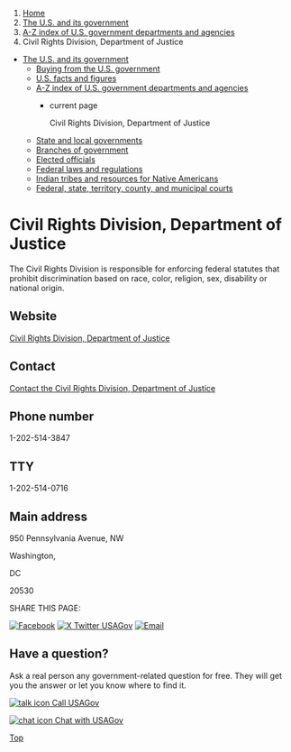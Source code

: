 1. [Home](/)
2. [The U.S. and its government](/about-the-us)
3. [A-Z index of U.S. government departments and agencies](/agency-index)
4. Civil Rights Division, Department of Justice

* [The U.S. and its government](/about-the-us)
  + [Buying from the U.S. government](/buy-from-government)
  + [U.S. facts and figures](/facts-figures)
  + [A-Z index of U.S. government departments and agencies](/agency-index)
    - current page

      Civil Rights Division, Department of Justice
  + [State and local governments](/state-local-governments)
  + [Branches of government](/branches-of-government)
  + [Elected officials](/elected-officials)
  + [Federal laws and regulations](/laws-and-regulations)
  + [Indian tribes and resources for Native Americans](/tribes)
  + [Federal, state, territory, county, and municipal courts](/courts)

Civil Rights Division, Department of Justice
============================================

The Civil Rights Division is responsible for enforcing federal statutes that prohibit discrimination based on race, color, religion, sex, disability or national origin.

Website
-------

[Civil Rights Division, Department of Justice](https://www.justice.gov/crt)

Contact
-------

[Contact the Civil Rights Division, Department of Justice](https://touchpoints.app.cloud.gov/touchpoints/578cddcd/submit)

Phone number
------------

1-202-514-3847

TTY
---

1-202-514-0716

Main address
------------

950 Pennsylvania Avenue, NW
  

Washington,

DC

20530

SHARE THIS PAGE:

[![Facebook](/themes/custom/usagov/images/social-media-icons/Facebook_Icon.svg)](https://www.facebook.com/sharer/sharer.php?u=https://www.usa.gov/agencies/civil-rights-division-department-of-justice&v=3)
[![X Twitter USAGov](/themes/custom/usagov/images/social-media-icons/X_Twitter_Icon.svg?version=2)](https://twitter.com/intent/tweet?source=webclient&text=https://www.usa.gov/agencies/civil-rights-division-department-of-justice)
[![Email](/themes/custom/usagov/images/social-media-icons/Email_Icon.svg?version=2)](mailto:?subject=https://www.usa.gov/agencies/civil-rights-division-department-of-justice)

Have a question?
----------------

Ask a real person any government-related question for free. They will get you the answer or let you know where to find it.

[![talk icon](/themes/custom/usagov/images/ICONS_talk.png)
Call USAGov](/phone)

[![chat icon](/themes/custom/usagov/images/ICONS_chat.png)
Chat with USAGov](/chat)

[Top](#main-content)